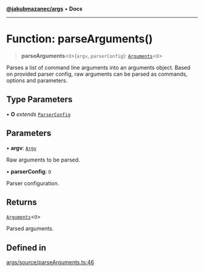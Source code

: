 [**@jakubmazanec/args**](../README.md) • **Docs**

---

# Function: parseArguments()

> **parseArguments**\<`O`\>(`argv`, `parserConfig`):
> [`Arguments`](../type-aliases/Arguments.md)\<`O`\>

Parses a list of command line arguments into an arguments object. Based on provided parser config,
raw arguments can be parsed as commands, options and parameters.

## Type Parameters

• **O** _extends_ [`ParserConfig`](../type-aliases/ParserConfig.md)

## Parameters

• **argv**: [`Argv`](../type-aliases/Argv.md)

Raw arguments to be parsed.

• **parserConfig**: `O`

Parser configuration.

## Returns

[`Arguments`](../type-aliases/Arguments.md)\<`O`\>

Parsed arguments.

## Defined in

[args/source/parseArguments.ts:46](https://github.com/jakubmazanec/tools/blob/863f04cbbb9368fd023f0309084819aa9247d808/packages/args/source/parseArguments.ts#L46)

